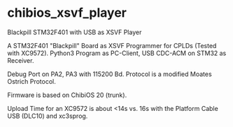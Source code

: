 # chibios_xsvf_player
Blackpill STM32F401 with USB as XSVF Player

A STM32F401 "Blackpill" Board as XSVF Programmer for CPLDs (Tested with XC9572).
Python3 Program as PC-Client, USB CDC-ACM on STM32 as Receiver. 

Debug Port on PA2, PA3 with 115200 Bd.
Protocol is a modified Moates Ostrich Protocol.

Firmware is based on ChibiOS 20 (trunk).

Upload Time for an XC9572 is about <14s vs. 16s with the Platform Cable USB (DLC10) and xc3sprog.